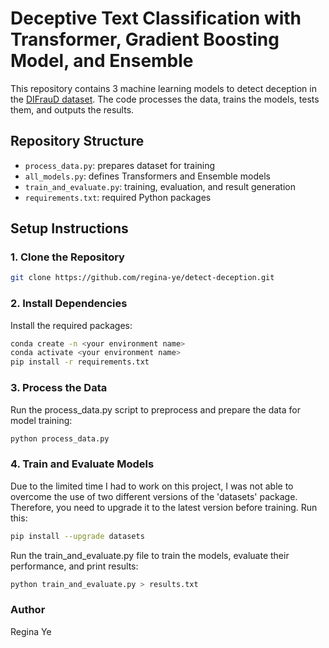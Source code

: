 # Deceptive Text Classification with Transformer, Gradient Boosting Model, and Ensemble

This repository contains 3 machine learning models to detect deception in the [DIFrauD dataset](https://huggingface.co/datasets/redasers/difraud). The code processes the data, trains the models, tests them, and outputs the results.

## Repository Structure
- `process_data.py`: prepares dataset for training
- `all_models.py`: defines Transformers and Ensemble models
- `train_and_evaluate.py`: training, evaluation, and result generation
- `requirements.txt`: required Python packages

## Setup Instructions

### 1. Clone the Repository
```bash
git clone https://github.com/regina-ye/detect-deception.git
```

### 2. Install Dependencies

Install the required packages:

```bash
conda create -n <your environment name>
conda activate <your environment name>
pip install -r requirements.txt
```

### 3. Process the Data
Run the process_data.py script to preprocess and prepare the data for model training:

```bash
python process_data.py
```

### 4. Train and Evaluate Models

Due to the limited time I had to work on this project, I was not able to overcome the use of two different versions of the 'datasets' package. Therefore, you need to upgrade it to the latest version before training. Run this:

```bash
pip install --upgrade datasets
```

Run the train_and_evaluate.py file to train the models, evaluate their performance, and print results:

```bash
python train_and_evaluate.py > results.txt
```

### Author
Regina Ye
